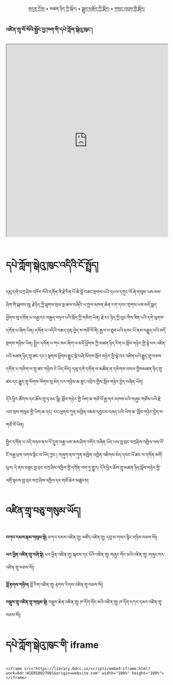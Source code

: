 <p align="center"> 
  <a href="https://bdrc-reader.github.io/mugey-gonpa/">མདུན་ངོས།</a> • <span>མཚན་ཉིད་ཀྱི་སྐོར།</span> •
  <a href="https://bdrc-reader.github.io/mugey-gonpa/drubchod">སྒྲུབ་མཆོད་ཀྱི་སྐོར།</a> • <a href="https://bdrc-reader.github.io/mugey-gonpa/sungbum">གསུང་འབུམ་གྱི་སྐོར།</a></p>

### འཛིན་གྲྭ་སོ་སོའི་སྦྱོང་བྱ་ཁག་གི་དཔེ་ཀློག་སྒེའུ་ཁུང་།

<iframe src="https://library.bdrc.io/scripts/embed-iframe.html?work=bdr:W1ERI0027001&origin=https://bdrc-reader.github.io/mugey-gonpa/" width="100%" height="600"></iframe>

<br>
<br>


# དཔེ་ཀློག་སྒེའུ་ཁུང་འདིའི་ངོ་སྤྲོད།

དམུ་དགེ་བཀྲ་ཤིས་འཁོར་ལོའི་དགོན་ནི་རྗེ་རིན་པོ་ཆེ་བློ་བཟང་གྲགས་པའི་དཔལ་དགུང་ལོ་ཞེ་གསུམ་ཡས་མས་ཤིག་གི་སྐབས་སུ། རྗེ་ཉིད་ཀྱི་ཐུགས་སྲས་སྔ་ཚལ་བཞིའི་ཡ་གྱལ་མཁན་ཆེན་ངག་དབང་གྲགས་པས་མདོ་སྨད་ཕྱོགས་སུ་དགོན་པ་བརྒྱ་དང་བརྒྱད་བཏབ་པའི་ཁྲོད་ཀྱི་གཅིག་ཡིན། རྗེ་རང་ཉིད་ཀྱི་ལུང་གིས་ཟིན་པའི་དགེ་ལུགས་དགོན་པ་ཞིག་ཡིན། དགོན་པ་འདིའི་འཆད་ཉན་བྱེད་ས་གཙོ་བོ་ནི། རྒྱལ་བ་ཐུབ་པའི་དབང་པོ་ནས་བརྒྱུད་པའི་མདོ་སྔགས་གཉིས་ཡིན། སྤྱིར་དགོན་པ་གང་མང་ཞིག་ལ་མདོ་ཕྱོགས་ཀྱི་མཚན་ཉིད་རིག་པ་སློབ་གཉེར་གྱི་ལྟེ་བར་འཛིན་པའི་མཚན་ཉིད་གྲྭ་ཚང་དང་། སྔགས་ཕྱོགས་རྒྱུད་སྡེ་བཞི་སོགས་སློབ་གཉེར་གྱི་ལྟེ་བར་འཛིན་པའི་རྒྱུད་གྲྭ་བཅས་དགོན་པ་གཅིག་ལ་གྲྭ་ཚང་གཉིས་རེ་ཡོད་མོད། དམུ་དགེ་དགོན་ལ་མཚོན་ན་དམིགས་བསལ་གྱིསམཚན་ཉིད་གྲྭ་ཚང་དང་རྒྱུད་གྲྭ་སོགས་ལོགས་སུ་མེད་པར་གཉིས་ཆ་ཟུང་འབྲེལ་གྱིས་སློབ་གཉེར་བྱེད་བཞིན་ཡོད། 

དེའི་ཕྱིར་ཚོགས་དང་ཆོས་གྲྭ་ཧ་ཅང་ལྕི། སློབ་གཉེར་གྱི་ཡིག་ཆ་གཙོ་བོ་རྒྱ་གར་མཁས་པའི་གཞུང་གཙོས་པའི་རྗེ་ཡབ་སྲས་གསུམ་གྱི་ཡིག་ཆ་དང། རང་ལུགས་ཀུན་མཁྱེན་འཇམ་དབྱངས་བཞད་པའི་ཡིག་ཆ་་སློབ་གཉེར་བྱེད་ས་གཙོ་བོ་ཡིན།

སྤྱིར་དགོན་པ་འདི་བཏབ་ནས་ལོ་དྲུག་བརྒྱ་ཡས་མས་ཤིག་འགོར་བཞིན་ཡོད་པས་བླ་བྲང་བཀྲཤིས་འཁྱིལ་ལས་ལོ་ངོ་བརྒྱ་ཕྲག་འགས་རྙིང་བ་ཡོད་ཀྱང་། གཞུག་ནས་ཀུན་མཁྱེན་འཁྱེན་འཇིགས་མེད་དབང་པོ་ཚང་ལ་དགོན་མགོ་ཕུལ། དེ་ནས་བཟུང་བླ་བྲང་བཀྲ་ཤིས་འཁྱིལ་གྱི་དགོན་ལག་ཏུ་གྱུར། དེའི་ཕྱིར་ཆོས་གྲྭ་མཚན་ཉིད་སློབ་གཉེར་གྱི་འགྲོ་སྟངས་བླ་བྲང་བཀྲ་ཤིས་འཁྱིལ་དང་གཙོ་ཆེར་མཚུངས།

# འཛིན་གྲྭ་བཅུ་གསུམ་ཡོད།

**བཀའ་རམས་རྣམ་གསུམ་སྟེ།**  བཀའ་རམས་འཛིན་གྲྭ། མཛོད་འཛིན་གྲྭ། དབུ་མ་གསར་རྙིང་གཉིས་བཅས་སོ།། 

**ཕར་ཕྱིན་འཛིན་གྲྭ་བཞི་སྟེ།** ཕར་ཕྱིན་འཛིན་གྲྭ། སྐབས་དང་པོའི་འཛིན་གྲྭ། གཞུང་གོང་མའི་འཛིན་གྲྭ། གཞུང་སར་འཛིན་གྲྭ་བཅས་སོ།།

**བློ་རྟགས་གཉིས།** བློ་རིག་འཛིན་གྲྭ། རྟགས་རིགས་འཛིན་གྲྭ་བཅས་སོ།།

**བསྡུས་གྲྭ་འཛིན་གྲྭ་གསུམ་སྟེ།**  བསྡུས་ཆེན་འཛིན་གྲྭ། ཁ་དོག་གོང་མའི་འཛིན་གྲྭ། ཁ་དོག་དཀར་དམར་འཛིན་གྲྭ་བཅས་སོ།། 

# དཔེ་ཀློག་སྒེའུ་ཁུང་གི་ iframe
```
<iframe src="https://library.bdrc.io/scripts/embed-iframe.html?work=bdr:W1ERI0027001&origin=website.com" width="100%" height="100%"></iframe>
```




<!DOCTYPE html>
<html lang="en">
  <head>
    <title>Demo Viewer</title>
    <meta charset="UTF-8">
    <meta name="viewport" content="width=device-width, initial-scale=1.0">
    <link rel="stylesheet" type="text/css" href="https://stackpath.bootstrapcdn.com/font-awesome/4.7.0/css/font-awesome.min.css">
    <link rel="stylesheet" type="text/css" href="http://library.bdrc.io/scripts/src/lib/mirador/css/mirador-combined.css">
    <link rel="stylesheet" type="text/css" href="http://library.bdrc.io/scripts/src/lib/mirador.css"/>
  </head>
  <body>
    <div id="viewer" class="demo"></div>
    <script src="http://library.bdrc.io/scripts/src/lib/mirador/mirador.js"></script>
    <script src="https://cdn.jsdelivr.net/npm/@dbmdz/mirador-keyboardnavigation@1.1.0/keyboardNavigation.min.js"></script>      
    <script src="https://cdn.jsdelivr.net/npm/lodash@4.17.11/lodash.min.js"></script>
    <script src="https://cdn.jsdelivr.net/npm/requirejs@2.3.6/require.js"></script>
    <script src="https://cdn.jsdelivr.net/npm/jsewts@1.0.2/src/jsewts.min.js"></script>
    <script type="module" src="http://library.bdrc.io/scripts/src/lib/transliterators.js"></script>
    <script type="module" src="http://library.bdrc.io/scripts/src/lib/miradorSetup.js"></script>
    <script type="module">
      let miradorConfig, miradorSetUI
      async function init() {
         const urlParams = new URLSearchParams(window.location.search);
         const work = urlParams.get('work');
         let data = [
            { "collectionUri" : "http://presentation.bdrc.io/2.1.1/collection/wio:"+work, location:"" }
         ]
         let config = miradorConfig(data);
         window.Mirador( config )
         miradorSetUI();
      }
      let waiter = setInterval( async ()=>{        
         if(_ && window.moduleLoaded &&  window.moduleLoaded.JsEWTS && window.moduleLoaded.Sanscript && window.moduleLoaded.pinyin4js) { {
            clearInterval(waiter);
            miradorConfig = window.miradorConfig
            miradorSetUI  = window.miradorSetUI
            init();
         }
      },100)
    </script>
  </body>
</html>
